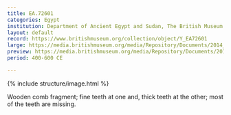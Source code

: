 ```yaml
---
title: EA.72601
categories: Egypt
institution: Department of Ancient Egypt and Sudan, The British Museum
layout: default
record: https://www.britishmuseum.org/collection/object/Y_EA72601
large: https://media.britishmuseum.org/media/Repository/Documents/2014_11/5_10/acf70b08_f9b1_4087_8f38_a3da00b4c124/mid_01189068_001.jpg
preview: https://media.britishmuseum.org/media/Repository/Documents/2014_11/5_10/acf70b08_f9b1_4087_8f38_a3da00b4c124/small_01189068_001.jpg
period: 400-600 CE

---
```

{% include structure/image.html %}

Wooden comb fragment; fine teeth at one and, thick teeth at the other; most of the teeth are missing.
